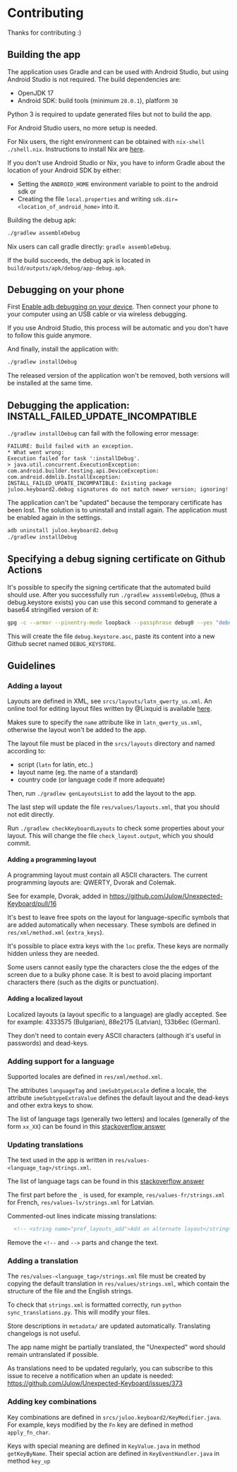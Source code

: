 # Contributing

Thanks for contributing :)

## Building the app

The application uses Gradle and can be used with Android Studio, but using
Android Studio is not required. The build dependencies are:
- OpenJDK 17
- Android SDK: build tools (minimum `28.0.1`), platform `30`

Python 3 is required to update generated files but not to build the app.

For Android Studio users, no more setup is needed.

For Nix users, the right environment can be obtained with `nix-shell ./shell.nix`.
Instructions to install Nix are [here](https://nixos.wiki/wiki/Nix_Installation_Guide).

If you don't use Android Studio or Nix, you have to inform Gradle about the
location of your Android SDK by either:
- Setting the `ANDROID_HOME` environment variable to point to the android sdk or
- Creating the file `local.properties` and writing
  `sdk.dir=<location_of_android_home>` into it.

Building the debug apk:

```sh
./gradlew assembleDebug
```

Nix users can call gradle directly: `gradle assembleDebug`.

If the build succeeds, the debug apk is located in `build/outputs/apk/debug/app-debug.apk`.

## Debugging on your phone

First [Enable adb debugging on your device](https://developer.android.com/studio/command-line/adb#Enabling).
Then connect your phone to your computer using an USB cable or via wireless
debugging.

If you use Android Studio, this process will be automatic and you don't have to
follow this guide anymore.

And finally, install the application with:
```sh
./gradlew installDebug
```

The released version of the application won't be removed, both versions will
be installed at the same time.

## Debugging the application: INSTALL_FAILED_UPDATE_INCOMPATIBLE

`./gradlew installDebug` can fail with the following error message:

```
FAILURE: Build failed with an exception.
* What went wrong:
Execution failed for task ':installDebug'.
> java.util.concurrent.ExecutionException: com.android.builder.testing.api.DeviceException: com.android.ddmlib.InstallException: INSTALL_FAILED_UPDATE_INCOMPATIBLE: Existing package juloo.keyboard2.debug signatures do not match newer version; ignoring!
```

The application can't be "updated" because the temporary certificate has been
lost. The solution is to uninstall and install again.
The application must be enabled again in the settings.

```sh
adb uninstall juloo.keyboard2.debug
./gradlew installDebug
```

## Specifying a debug signing certificate on Github Actions

It's possible to specify the signing certificate that the automated build
should use.
After you successfully run `./gradlew asssembleDebug`, (thus a debug.keystore
exists) you can use this second command to generate a base64 stringified
version of it:

```sh
gpg -c --armor --pinentry-mode loopback --passphrase debug0 --yes "debug.keystore"
```

This will create the file `debug.keystore.asc`, paste its content into a new
Github secret named `DEBUG_KEYSTORE`.

## Guidelines

### Adding a layout

Layouts are defined in XML, see `srcs/layouts/latn_qwerty_us.xml`.
An online tool for editing layout files written by @Lixquid is available
[here](https://unexpected-keyboard-layout-editor.lixquid.com/).

Makes sure to specify the `name` attribute like in `latn_qwerty_us.xml`,
otherwise the layout won't be added to the app.

The layout file must be placed in the `srcs/layouts` directory and named
according to:
- script (`latn` for latin, etc..)
- layout name (eg. the name of a standard)
- country code (or language code if more adequate)

Then, run `./gradlew genLayoutsList` to add the layout to the app.

The last step will update the file `res/values/layouts.xml`, that you should
not edit directly.

Run `./gradlew checkKeyboardLayouts` to check some properties about your
layout. This will change the file `check_layout.output`, which you should
commit.

#### Adding a programming layout

A programming layout must contain all ASCII characters.
The current programming layouts are: QWERTY, Dvorak and Colemak.

See for example, Dvorak, added in https://github.com/Julow/Unexpected-Keyboard/pull/16

It's best to leave free spots on the layout for language-specific symbols that
are added automatically when necessary.
These symbols are defined in `res/xml/method.xml` (`extra_keys`).

It's possible to place extra keys with the `loc` prefix. These keys are
normally hidden unless they are needed.

Some users cannot easily type the characters close the the edges of the screen
due to a bulky phone case. It is best to avoid placing important characters
there (such as the digits or punctuation).

#### Adding a localized layout

Localized layouts (a layout specific to a language) are gladly accepted.
See for example: 4333575 (Bulgarian), 88e2175 (Latvian), 133b6ec (German).

They don't need to contain every ASCII characters (although it's useful in
passwords) and dead-keys.

### Adding support for a language

Supported locales are defined in `res/xml/method.xml`.

The attributes `languageTag` and `imeSubtypeLocale` define a locale, the
attribute `imeSubtypeExtraValue` defines the default layout and the dead-keys
and other extra keys to show.

The list of language tags (generally two letters)
and locales (generally of the form `xx_XX`)
can be found in this [stackoverflow answer](https://stackoverflow.com/a/7989085)

### Updating translations

The text used in the app is written in `res/values-<language_tag>/strings.xml`.

The list of language tags can be found in this
[stackoverflow answer](https://stackoverflow.com/a/7989085)

The first part before the `_` is used, for example,
`res/values-fr/strings.xml` for French,
`res/values-lv/strings.xml` for Latvian.

Commented-out lines indicate missing translations:

```xml
  <!-- <string name="pref_layouts_add">Add an alternate layout</string> -->
```

Remove the `<!--` and `-->` parts and change the text.

### Adding a translation

The `res/values-<language_tag>/strings.xml` file must be created by copying the
default translation in `res/values/strings.xml`, which contain the structure of
the file and the English strings.

To check that `strings.xml` is formatted correctly, run
`python sync_translations.py`. This will modify your files.

Store descriptions in `metadata/` are updated automatically.
Translating changelogs is not useful.

The app name might be partially translated, the "Unexpected" word should remain
untranslated if possible.

As translations need to be updated regularly, you can subscribe to this issue
to receive a notification when an update is needed:
https://github.com/Julow/Unexpected-Keyboard/issues/373

### Adding key combinations

Key combinations are defined in `srcs/juloo.keyboard2/KeyModifier.java`.
For example, keys modified by the `Fn` key are defined in method
`apply_fn_char`.

Keys with special meaning are defined in `KeyValue.java` in method
`getKeyByName`. Their special action are defined in `KeyEventHandler.java` in
method `key_up`
